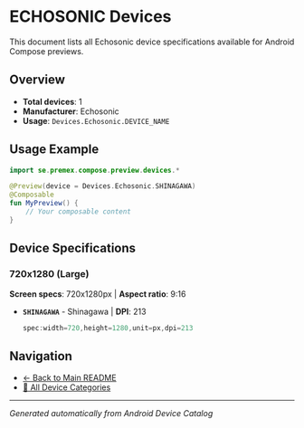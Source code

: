 # ECHOSONIC Devices

This document lists all Echosonic device specifications available for Android Compose previews.

## Overview

- **Total devices**: 1
- **Manufacturer**: Echosonic
- **Usage**: `Devices.Echosonic.DEVICE_NAME`

## Usage Example

```kotlin
import se.premex.compose.preview.devices.*

@Preview(device = Devices.Echosonic.SHINAGAWA)
@Composable
fun MyPreview() {
    // Your composable content
}
```

## Device Specifications

### 720x1280 (Large)

**Screen specs**: 720x1280px | **Aspect ratio**: 9:16

- **`SHINAGAWA`** - Shinagawa | **DPI**: 213
  ```kotlin
  spec:width=720,height=1280,unit=px,dpi=213
  ```

## Navigation

- [← Back to Main README](../../README.md)
- [📱 All Device Categories](../README.md)

---
*Generated automatically from Android Device Catalog*
